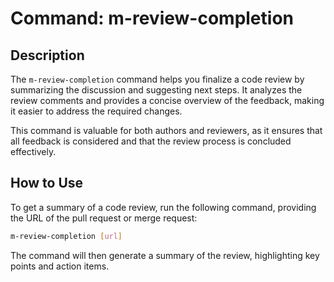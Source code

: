 # Command: m-review-completion

## Description

The `m-review-completion` command helps you finalize a code review by summarizing the discussion and suggesting next steps. It analyzes the review comments and provides a concise overview of the feedback, making it easier to address the required changes.

This command is valuable for both authors and reviewers, as it ensures that all feedback is considered and that the review process is concluded effectively.

## How to Use

To get a summary of a code review, run the following command, providing the URL of the pull request or merge request:

```bash
m-review-completion [url]
```

The command will then generate a summary of the review, highlighting key points and action items.
